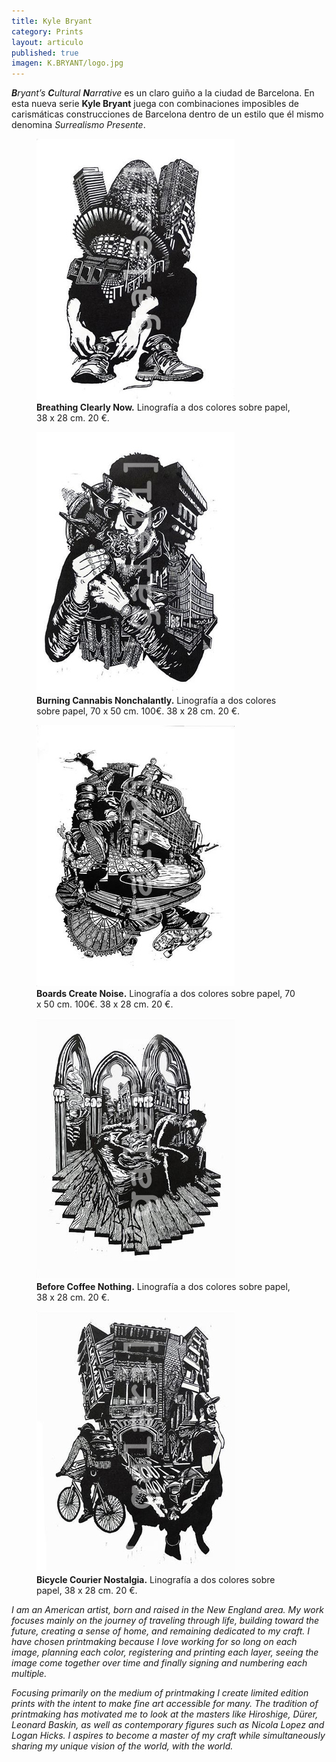 ```yaml
---
title: Kyle Bryant
category: Prints
layout: articulo
published: true
imagen: K.BRYANT/logo.jpg
---
```

_**B**ryant’s **C**ultural **N**arrative_ es un claro guiño a la ciudad de Barcelona. En esta nueva serie **Kyle Bryant** juega con combinaciones imposibles de carismáticas construcciones de Barcelona dentro de un estilo que él mismo denomina  _Surrealismo Presente_.

<div class="figure-group">
<figure>
	<a href="/images/K.BRYANT/BREATHING.jpg"><img src="/images/K.BRYANT/BREATHING.jpg"></a>
	<figcaption><b>Breathing Clearly Now.</b>
	  Linografía  a dos colores sobre papel, 38 x 28 cm. 20 €.
	</figcaption>
</figure>

<figure>
	<a href="/images/K.BRYANT/BURNING.jpg"><img src="/images/K.BRYANT/BURNING.jpg"></a>
	<figcaption><b>Burning Cannabis Nonchalantly.</b>
	  Linografía  a dos colores sobre papel, 70 x 50 cm. 100€. 38 x 28 cm. 20 €.
	</figcaption>
</figure>

<figure>
	<a href="/images/K.BRYANT/BOARDS.jpg"><img src="/images/K.BRYANT/BOARDS.jpg"></a>
	<figcaption><b>Boards Create Noise.</b>
	  Linografía  a dos colores sobre papel, 70 x 50 cm. 100€. 38 x 28 cm. 20 €.
	</figcaption>
</figure>
</div>

<div class="figure-group">
<figure>
	<a href="/images/K.BRYANT/BEFORE.jpg"><img src="/images/K.BRYANT/BEFORE.jpg"></a>
	<figcaption><b>Before Coffee Nothing.</b>
	  Linografía  a dos colores sobre papel, 38 x 28 cm. 20 €.
	</figcaption>
</figure>

<figure>
	<a href="/images/K.BRYANT/BICYCLE .jpg"><img src="/images/K.BRYANT/BICYCLE.jpg"></a>
	<figcaption><b>Bicycle Courier Nostalgia.</b>
	  Linografía  a dos colores sobre papel, 38 x 28 cm. 20 €.
	</figcaption>
</figure>
</div>

_I am an American artist, born and raised in the New England area. My work focuses mainly on the journey of traveling through life, building toward the future, creating a sense of home, and remaining dedicated to my craft. I have chosen printmaking because I love working for so long on each image, planning each color, registering and printing each layer, seeing the image come together over time and finally signing and numbering each multiple._

_Focusing primarily on the medium of printmaking I create limited edition prints with the intent to make fine art accessible for many. The tradition of printmaking has motivated me to look at the masters like Hiroshige, Dürer, Leonard Baskin, as well as contemporary figures such as Nicola Lopez and Logan Hicks. I aspires to become a master of my craft while simultaneously sharing my unique vision of the world, with the world._


